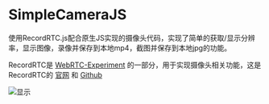 # SimpleCameraJS



使用RecordRTC.js配合原生JS实现的摄像头代码，实现了简单的获取/显示分辨率，显示图像，录像并保存到本地mp4，截图并保存到本地jpg的功能。

RecordRTC是 [WebRTC-Experiment](https://github.com/muaz-khan/WebRTC-Experiment/tree/master) 的一部分，用于实现摄像头相关功能，这是RecordRTC的 [官网](https://recordrtc.org/) 和 [Github](https://github.com/muaz-khan/RecordRTC)




![显示](https://gitee.com/ruikocon/SimpleCameraJS/blob/main/1.png)

